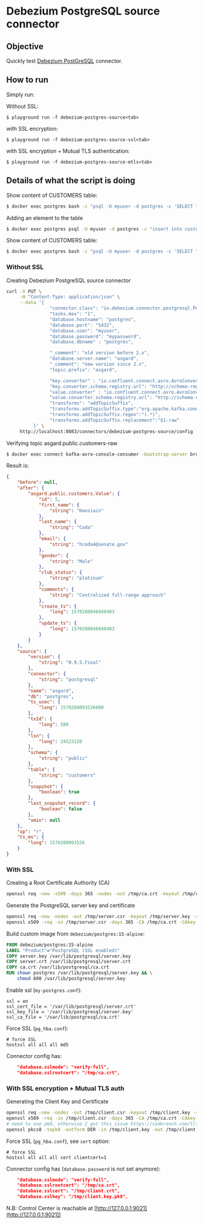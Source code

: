 # Debezium PostgreSQL source connector



## Objective

Quickly test [Debezium PostGreSQL](https://docs.confluent.io/current/connect/debezium-connect-postgres/index.html#quick-start) connector.

## How to run

Simply run:

Without SSL:

```
$ playground run -f debezium-postgres-source<tab>
```

with SSL encryption:

```
$ playground run -f debezium-postgres-source-ssl<tab>
```

with SSL encryption + Mutual TLS authentication:

```
$ playground run -f debezium-postgres-source-mtls<tab>
```

## Details of what the script is doing

Show content of CUSTOMERS table:

```bash
$ docker exec postgres bash -c "psql -U myuser -d postgres -c 'SELECT * FROM CUSTOMERS'"
```

Adding an element to the table

```bash
$ docker exec postgres psql -U myuser -d postgres -c "insert into customers (id, first_name, last_name, email, gender, comments) values (21, 'Bernardo', 'Dudman', 'bdudmanb@lulu.com', 'Male', 'Robust bandwidth-monitored budgetary management');"
```


Show content of CUSTOMERS table:

```bash
$ docker exec postgres bash -c "psql -U myuser -d postgres -c 'SELECT * FROM CUSTOMERS'"
```

### Without SSL

Creating Debezium PostgreSQL source connector

```bash
curl -X PUT \
     -H "Content-Type: application/json" \
     --data '{
                "connector.class": "io.debezium.connector.postgresql.PostgresConnector",
                "tasks.max": "1",
                "database.hostname": "postgres",
                "database.port": "5432",
                "database.user": "myuser",
                "database.password": "mypassword",
                "database.dbname" : "postgres",

                "_comment": "old version before 2.x",
                "database.server.name": "asgard",
                "_comment": "new version since 2.x",
                "topic.prefix": "asgard",

                "key.converter" : "io.confluent.connect.avro.AvroConverter",
                "key.converter.schema.registry.url": "http://schema-registry:8081",
                "value.converter" : "io.confluent.connect.avro.AvroConverter",
                "value.converter.schema.registry.url": "http://schema-registry:8081",
                "transforms": "addTopicSuffix",
                "transforms.addTopicSuffix.type":"org.apache.kafka.connect.transforms.RegexRouter",
                "transforms.addTopicSuffix.regex":"(.*)",
                "transforms.addTopicSuffix.replacement":"$1-raw"
          }' \
     http://localhost:8083/connectors/debezium-postgres-source/config | jq .
```

Verifying topic asgard.public.customers-raw

```bash
$ docker exec connect kafka-avro-console-consumer -bootstrap-server broker:9092 --property schema.registry.url=http://schema-registry:8081 --topic asgard.public.customers-raw --from-beginning --max-messages 5
```

Result is:

```json
{
    "before": null,
    "after": {
        "asgard.public.customers.Value": {
            "id": 5,
            "first_name": {
                "string": "Hansiain"
            },
            "last_name": {
                "string": "Coda"
            },
            "email": {
                "string": "hcoda4@senate.gov"
            },
            "gender": {
                "string": "Male"
            },
            "club_status": {
                "string": "platinum"
            },
            "comments": {
                "string": "Centralized full-range approach"
            },
            "create_ts": {
                "long": 1570208046048403
            },
            "update_ts": {
                "long": 1570208046048403
            }
        }
    },
    "source": {
        "version": {
            "string": "0.9.5.Final"
        },
        "connector": {
            "string": "postgresql"
        },
        "name": "asgard",
        "db": "postgres",
        "ts_usec": {
            "long": 1570208093526000
        },
        "txId": {
            "long": 580
        },
        "lsn": {
            "long": 24523120
        },
        "schema": {
            "string": "public"
        },
        "table": {
            "string": "customers"
        },
        "snapshot": {
            "boolean": true
        },
        "last_snapshot_record": {
            "boolean": false
        },
        "xmin": null
    },
    "op": "r",
    "ts_ms": {
        "long": 1570208093526
    }
}
```

### With SSL

Creating a Root Certificate Authority (CA)

```bash
openssl req -new -x509 -days 365 -nodes -out /tmp/ca.crt -keyout /tmp/ca.key -subj "/CN=root-ca"
```

Generate the PostgreSQL server key and certificate

```bash
openssl req -new -nodes -out /tmp/server.csr -keyout /tmp/server.key -subj "/CN=postgres"
openssl x509 -req -in /tmp/server.csr -days 365 -CA /tmp/ca.crt -CAkey /tmp/ca.key -CAcreateserial -out /tmp/server.crt
```

Build custom image from `debezium/postgres:15-alpine`:

```dockerfile
FROM debezium/postgres:15-alpine
LABEL "Product"="PostgreSQL (SSL enabled)"
COPY server.key /var/lib/postgresql/server.key
COPY server.crt /var/lib/postgresql/server.crt
COPY ca.crt /var/lib/postgresql/ca.crt
RUN chown postgres /var/lib/postgresql/server.key && \
    chmod 600 /var/lib/postgresql/server.key
```

Enable ssl (`my-postgres.conf`):

```
ssl = on
ssl_cert_file = '/var/lib/postgresql/server.crt'
ssl_key_file = '/var/lib/postgresql/server.key'
ssl_ca_file = '/var/lib/postgresql/ca.crt'
```

Force SSL (`pg_hba.conf`):

```
# force SSL
hostssl all all all md5
```

Connector config has:

```json
    "database.sslmode": "verify-full",
    "database.sslrootcert": "/tmp/ca.crt",
```

### With SSL encryption + Mutual TLS auth

Generating the Client Key and Certificate

```bash
openssl req -new -nodes -out /tmp/client.csr -keyout /tmp/client.key -subj "/CN=myuser"
openssl x509 -req -in /tmp/client.csr -days 365 -CA /tmp/ca.crt -CAkey /tmp/ca.key -CAcreateserial -out /tmp/client.crt
# need to use pk8, otherwise I got this issue https://coderanch.com/t/706596/databases/Connection-string-ssl-client-certificate
openssl pkcs8 -topk8 -outform DER -in /tmp/client.key -out /tmp/client.key.pk8 -nocrypt
```

Force SSL (`pg_hba.conf`), see `cert` option:

```
# force SSL
hostssl all all all cert clientcert=1
```

Connector config has (`database.password` is not set anymore):

```json
    "database.sslmode": "verify-full",
    "database.sslrootcert": "/tmp/ca.crt",
    "database.sslcert": "/tmp/client.crt",
    "database.sslkey": "/tmp/client.key.pk8",
```


N.B: Control Center is reachable at [http://127.0.0.1:9021](http://127.0.0.1:9021])
